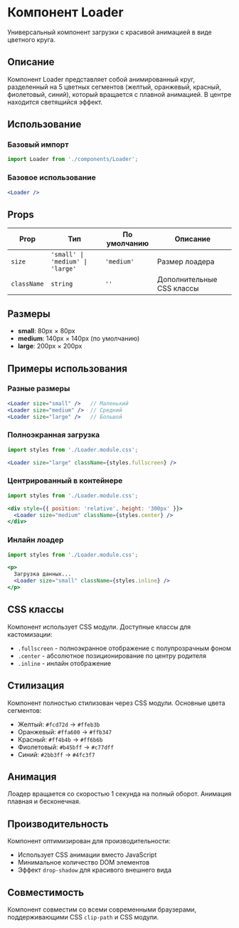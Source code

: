 # Компонент Loader

Универсальный компонент загрузки с красивой анимацией в виде цветного круга.

## Описание

Компонент Loader представляет собой анимированный круг, разделенный на 5 цветных сегментов (желтый, оранжевый, красный, фиолетовый, синий), который вращается с плавной анимацией. В центре находится светящийся эффект.

## Использование

### Базовый импорт
```jsx
import Loader from './components/Loader';
```

### Базовое использование
```jsx
<Loader />
```

## Props

| Prop | Тип | По умолчанию | Описание |
|------|-----|--------------|----------|
| `size` | `'small' \| 'medium' \| 'large'` | `'medium'` | Размер лоадера |
| `className` | `string` | `''` | Дополнительные CSS классы |

## Размеры

- **small**: 80px × 80px
- **medium**: 140px × 140px (по умолчанию)
- **large**: 200px × 200px

## Примеры использования

### Разные размеры
```jsx
<Loader size="small" />   // Маленький
<Loader size="medium" />  // Средний
<Loader size="large" />   // Большой
```

### Полноэкранная загрузка
```jsx
import styles from './Loader.module.css';

<Loader size="large" className={styles.fullscreen} />
```

### Центрированный в контейнере
```jsx
import styles from './Loader.module.css';

<div style={{ position: 'relative', height: '300px' }}>
  <Loader size="medium" className={styles.center} />
</div>
```

### Инлайн лоадер
```jsx
import styles from './Loader.module.css';

<p>
  Загрузка данных... 
  <Loader size="small" className={styles.inline} />
</p>
```

## CSS классы

Компонент использует CSS модули. Доступные классы для кастомизации:

- `.fullscreen` - полноэкранное отображение с полупрозрачным фоном
- `.center` - абсолютное позиционирование по центру родителя
- `.inline` - инлайн отображение

## Стилизация

Компонент полностью стилизован через CSS модули. Основные цвета сегментов:

- Желтый: `#fcd72d` → `#ffeb3b`
- Оранжевый: `#ffa600` → `#ffb347`
- Красный: `#ff4b4b` → `#ff6b6b`
- Фиолетовый: `#b45bff` → `#c77dff`
- Синий: `#2bb3ff` → `#4fc3f7`

## Анимация

Лоадер вращается со скоростью 1 секунда на полный оборот. Анимация плавная и бесконечная.

## Производительность

Компонент оптимизирован для производительности:
- Использует CSS анимации вместо JavaScript
- Минимальное количество DOM элементов
- Эффект `drop-shadow` для красивого внешнего вида

## Совместимость

Компонент совместим со всеми современными браузерами, поддерживающими CSS `clip-path` и CSS модули.

